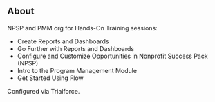 ## About

NPSP and PMM org for Hands-On Training sessions:
+ Create Reports and Dashboards
+ Go Further with Reports and Dashboards
+ Configure and Customize Opportunities in Nonprofit Success Pack (NPSP)
+ Intro to the Program Management Module
+ Get Started Using Flow

Configured via Trialforce.

